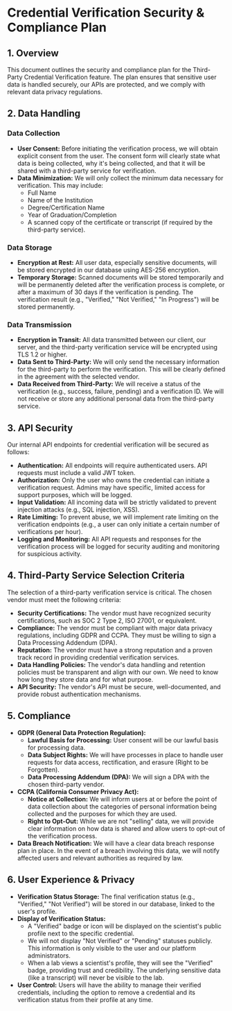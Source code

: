 # Credential Verification Security & Compliance Plan

## 1. Overview

This document outlines the security and compliance plan for the Third-Party Credential Verification feature. The plan ensures that sensitive user data is handled securely, our APIs are protected, and we comply with relevant data privacy regulations.

## 2. Data Handling

### Data Collection
- **User Consent:** Before initiating the verification process, we will obtain explicit consent from the user. The consent form will clearly state what data is being collected, why it's being collected, and that it will be shared with a third-party service for verification.
- **Data Minimization:** We will only collect the minimum data necessary for verification. This may include:
    - Full Name
    - Name of the Institution
    - Degree/Certification Name
    - Year of Graduation/Completion
    - A scanned copy of the certificate or transcript (if required by the third-party service).

### Data Storage
- **Encryption at Rest:** All user data, especially sensitive documents, will be stored encrypted in our database using AES-256 encryption.
- **Temporary Storage:** Scanned documents will be stored temporarily and will be permanently deleted after the verification process is complete, or after a maximum of 30 days if the verification is pending. The verification result (e.g., "Verified," "Not Verified," "In Progress") will be stored permanently.

### Data Transmission
- **Encryption in Transit:** All data transmitted between our client, our server, and the third-party verification service will be encrypted using TLS 1.2 or higher.
- **Data Sent to Third-Party:** We will only send the necessary information for the third-party to perform the verification. This will be clearly defined in the agreement with the selected vendor.
- **Data Received from Third-Party:** We will receive a status of the verification (e.g., success, failure, pending) and a verification ID. We will not receive or store any additional personal data from the third-party service.

## 3. API Security

Our internal API endpoints for credential verification will be secured as follows:

- **Authentication:** All endpoints will require authenticated users. API requests must include a valid JWT token.
- **Authorization:** Only the user who owns the credential can initiate a verification request. Admins may have specific, limited access for support purposes, which will be logged.
- **Input Validation:** All incoming data will be strictly validated to prevent injection attacks (e.g., SQL injection, XSS).
- **Rate Limiting:** To prevent abuse, we will implement rate limiting on the verification endpoints (e.g., a user can only initiate a certain number of verifications per hour).
- **Logging and Monitoring:** All API requests and responses for the verification process will be logged for security auditing and monitoring for suspicious activity.

## 4. Third-Party Service Selection Criteria

The selection of a third-party verification service is critical. The chosen vendor must meet the following criteria:

- **Security Certifications:** The vendor must have recognized security certifications, such as SOC 2 Type 2, ISO 27001, or equivalent.
- **Compliance:** The vendor must be compliant with major data privacy regulations, including GDPR and CCPA. They must be willing to sign a Data Processing Addendum (DPA).
- **Reputation:** The vendor must have a strong reputation and a proven track record in providing credential verification services.
- **Data Handling Policies:** The vendor's data handling and retention policies must be transparent and align with our own. We need to know how long they store data and for what purpose.
- **API Security:** The vendor's API must be secure, well-documented, and provide robust authentication mechanisms.

## 5. Compliance

- **GDPR (General Data Protection Regulation):**
    - **Lawful Basis for Processing:** User consent will be our lawful basis for processing data.
    - **Data Subject Rights:** We will have processes in place to handle user requests for data access, rectification, and erasure (Right to be Forgotten).
    - **Data Processing Addendum (DPA):** We will sign a DPA with the chosen third-party vendor.
- **CCPA (California Consumer Privacy Act):**
    - **Notice at Collection:** We will inform users at or before the point of data collection about the categories of personal information being collected and the purposes for which they are used.
    - **Right to Opt-Out:** While we are not "selling" data, we will provide clear information on how data is shared and allow users to opt-out of the verification process.
- **Data Breach Notification:** We will have a clear data breach response plan in place. In the event of a breach involving this data, we will notify affected users and relevant authorities as required by law.

## 6. User Experience & Privacy

- **Verification Status Storage:** The final verification status (e.g., "Verified," "Not Verified") will be stored in our database, linked to the user's profile.
- **Display of Verification Status:**
    - A "Verified" badge or icon will be displayed on the scientist's public profile next to the specific credential.
    - We will not display "Not Verified" or "Pending" statuses publicly. This information is only visible to the user and our platform administrators.
    - When a lab views a scientist's profile, they will see the "Verified" badge, providing trust and credibility. The underlying sensitive data (like a transcript) will never be visible to the lab.
- **User Control:** Users will have the ability to manage their verified credentials, including the option to remove a credential and its verification status from their profile at any time.